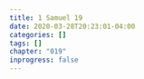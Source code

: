 ```yaml
---
title: 1 Samuel 19
date: 2020-03-28T20:23:01-04:00
categories: []
tags: []
chapter: "019"
inprogress: false
---
```


